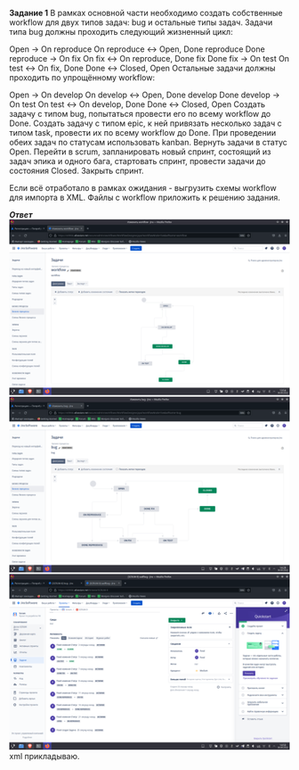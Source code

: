 **Задание 1**
В рамках основной части необходимо создать собственные workflow для двух типов задач: bug и остальные типы задач. Задачи типа bug должны проходить следующий жизненный цикл:

Open -> On reproduce
On reproduce <-> Open, Done reproduce
Done reproduce -> On fix
On fix <-> On reproduce, Done fix
Done fix -> On test
On test <-> On fix, Done
Done <-> Closed, Open
Остальные задачи должны проходить по упрощённому workflow:

Open -> On develop
On develop <-> Open, Done develop
Done develop -> On test
On test <-> On develop, Done
Done <-> Closed, Open
Создать задачу с типом bug, попытаться провести его по всему workflow до Done. Создать задачу с типом epic, к ней привязать несколько задач с типом task, провести их по всему workflow до Done. При проведении обеих задач по статусам использовать kanban. Вернуть задачи в статус Open. Перейти в scrum, запланировать новый спринт, состоящий из задач эпика и одного бага, стартовать спринт, провести задачи до состояния Closed. Закрыть спринт.

Если всё отработало в рамках ожидания - выгрузить схемы workflow для импорта в XML. Файлы с workflow приложить к решению задания.

***Ответ***
![](workflow.png)![](баг.png)![](bug_scrum.png)
xml прикладываю.